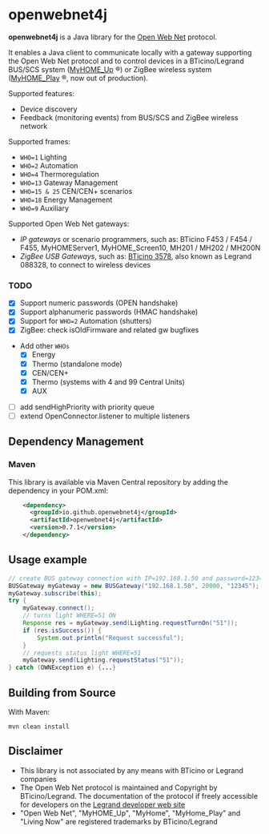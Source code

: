 # openwebnet4j

**openwebnet4j** is a Java library for the [Open Web Net](https://developer.legrand.com/documentation/open-web-net-for-myhome/) protocol.

It enables a Java client to communicate locally with a gateway supporting the Open Web Net protocol and to control devices in a BTicino/Legrand  BUS/SCS system ([MyHOME_Up](https://www.bticino.com/products-catalogue/myhome_up-simple-home-automation-system/) &reg;) or ZigBee wireless system ([MyHOME_Play](http://www.homesystems-legrandgroup.com/BtHomeSystems/productDetail.action?lang=EN&productId=061) &reg;, now out of production).

Supported features:

* Device discovery
* Feedback (monitoring events) from BUS/SCS and ZigBee wireless network

Supported frames:

* `WHO=1` Lighting
* `WHO=2` Automation
* `WHO=4` Thermoregulation
* `WHO=13` Gateway Management
* `WHO=15 & 25` CEN/CEN+ scenarios
* `WHO=18` Energy Management
* `WHO=9`  Auxiliary 

Supported Open Web Net gateways:
- *IP gateways* or scenario programmers, such as: BTicino F453 / F454 / F455, MyHOMEServer1,  MyHOME_Screen10, MH201 / MH202 / MH200N
- *ZigBee USB Gateways*, such as: [BTicino 3578](https://catalogo.bticino.it/BTI-3578-IT), also known as Legrand 088328, to connect to wireless devices

### TODO

- [x] Support numeric passwords (OPEN handshake)
- [x] Support alphanumeric passwords (HMAC handshake)
- [x] Support for `WHO=2` Automation (shutters)
- [x] ZigBee: check isOldFirmware and related gw bugfixes
- Add other `WHOs`
	- [x] Energy
	- [x] Thermo (standalone mode)
    - [x] CEN/CEN+
	- [x] Thermo (systems with 4 and 99 Central Units)
	- [x] AUX
- [ ] add sendHighPriority with priority queue
- [ ] extend OpenConnector.listener to multiple listeners

## Dependency Management

### Maven

This library is available via Maven Central repository by adding the dependency in your POM.xml:

```xml   
    <dependency>
      <groupId>io.github.openwebnet4j</groupId>
      <artifactId>openwebnet4j</artifactId>
      <version>0.7.1</version>
    </dependency>
```

## Usage example
```java
// create BUS gateway connection with IP=192.168.1.50 and password=12345
BUSGateway myGateway = new BUSGateway("192.168.1.50", 20000, "12345");
myGateway.subscribe(this);
try {
	myGateway.connect();
	// turns light WHERE=51 ON
	Response res = myGateway.send(Lighting.requestTurnOn("51"));
	if (res.isSuccess()) {
		System.out.println("Request successful");
	}
	// requests status light WHERE=51
	myGateway.send(Lighting.requestStatus("51"));
} catch (OWNException e) {...}
```

## Building from Source

With Maven:

```
mvn clean install
```

## Disclaimer
- This library is not associated by any means with BTicino or Legrand companies
- The Open Web Net protocol is maintained and Copyright by BTicino/Legrand. The documentation of the protocol if freely accessible for developers on the [Legrand developer web site](https://developer.legrand.com/documentation/open-web-net-for-myhome/)
- "Open Web Net", "MyHOME_Up", "MyHome", "MyHome_Play" and "Living Now" are registered trademarks by BTicino/Legrand
